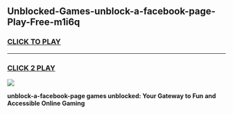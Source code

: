 
## Unblocked-Games-unblock-a-facebook-page-Play-Free-m1i6q
<h3>
<a href="https://premium76.site?title=unblock-a-facebook-page&ref=18A1">CLICK TO PLAY</a></h3>
<hr>

<h3>
<a href="https://premium76.site?title=unblock-a-facebook-page&ref=18A1">CLICK 2 PLAY</a>
  
</h3>

<a href="https://premium76.site?title=unblock-a-facebook-page&ref=18A1"><img src="https://clearcache.store/games.png"></a>


**unblock-a-facebook-page games unblocked: Your Gateway to Fun and Accessible Online Gaming**
